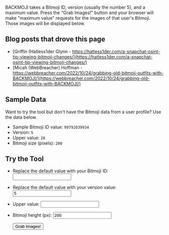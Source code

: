 BACKMOJI takes a Bitmoji ID, version (usually the number 5), and a maximum value. Press the "Grab Images!" button and your browser will make "maximum value" requests for the images of that user's Bitmoji. Those images will be displayed below.

## Blog posts that drove this page
- [Griffin (Hatless1der Glynn - https://hatless1der.com/a-snapchat-osint-tip-viewing-bitmoji-changes/](https://hatless1der.com/a-snapchat-osint-tip-viewing-bitmoji-changes/)
- [Micah (WebBreacher) Hoffman - https://webbreacher.com/2022/10/24/grabbing-old-bitmoji-outfits-with-BACKMOJI/](https://webbreacher.com/2022/10/24/grabbing-old-bitmoji-outfits-with-BACKMOJI/)


## Sample Data
Want to try the tool but don't have the Bitmoji data from a user profile? Use the data below.
- Sample Bitmoji ID value: `99792039934`
- Version: `5`
- Upper value: `20`
- Bitmoji size (pixels): `200`


## Try the Tool
- Replace the default value with your Bitmoji ID: <input type="number" id="bid" size="15">
- Replace the default value with your version value: <input type="number" id="bversion" value="5" size="5">
- Upper value: <input type="number" id="upperVal" size="5">
- Bitmoji height (px): <input type="number" id="avatarHeight" value="200" size="4">

    <button type="button" onclick="getInputValue();">Grab Images!</button>

    <div id="all"></div>

    <script type="text/javascript" style="display: none;">
        function getInputValue(){
            // Selecting the input element and get its value
            var userID = document.getElementById("bid").value;
            var version = document.getElementById("bversion").value;
            var upperValue = document.getElementById("upperVal").value;

            // Set Image size
            var avatarHeight = document.getElementById('avatarHeight').value;
            if(avatarHeight && (avatarHeight > 10)) {
                currentAvatarHeight = avatarHeight;
            } else {
                currentAvatarHeight = "200";
            }

            var all = document.querySelector("#all");
                const queryString = window.location.search;

            function nextImg(i) {
                var container = document.createElement('div');
                container.classList.add("avatar");
                var img = document.createElement('img');
                img.height = currentAvatarHeight;
                var id  = userID+"_"+i+"-s"+version;
                img.src= "https://images.bitmoji.com/3d/avatar/201714142-" + id + "-v1.webp";
                container.appendChild(img);
                const textNode = document.createElement("br");
                container.appendChild(textNode);

                // Make the hyperlinked text below image
                const x = document.createElement("A");
                const t = document.createTextNode(id);
                x.setAttribute("href", img.src);
                x.setAttribute('target', '_blank');
                x.appendChild(t);
                container.appendChild(x);

                all.appendChild(container);
                console.log(i)
                if (i==upperValue) {
                    return;
                } else {
                    setTimeout(() => nextImg(i+1), 500);
                }
            }

            nextImg(0);
        }
    </script>
